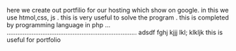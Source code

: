 here we create out portfilio for our hosting which show on google.
in this we use htmol,css, js .
this is very useful to solve the program .
this is completed by programming language in php ...
.........................................................................
adsdf fghj kjjj lkl; klkljk 
this is useful for portfolio
